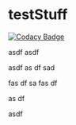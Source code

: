 # testStuff

[![Codacy Badge](https://api.codacy.com/project/badge/Grade/f4388fe27e804aa8926c32ceb634e899)](https://www.codacy.com/app/dreigada/Projeto-PO)


asdf
asdf

asdf
as
df
sad

fas
df
sa
fas
df

as
df

asdf
